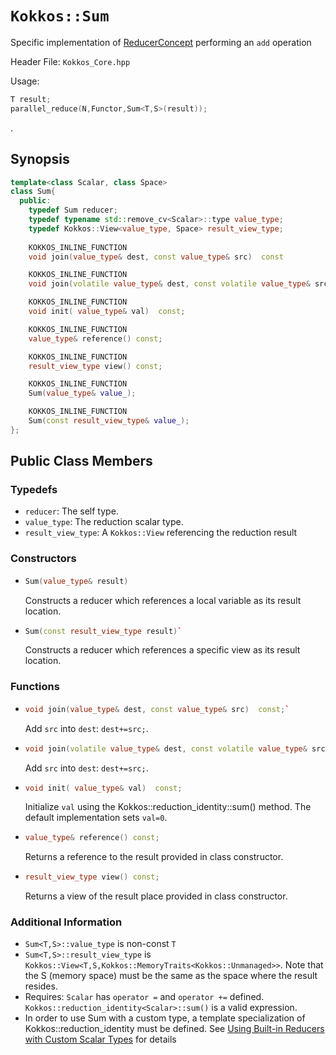 # `Kokkos::Sum`

Specific implementation of [ReducerConcept](Kokkos%3A%3AReducerConcept) performing an `add` operation

Header File: `Kokkos_Core.hpp`

Usage: 
  ```c++
  T result;
  parallel_reduce(N,Functor,Sum<T,S>(result));
  ```

. 

## Synopsis 
  ```c++
  template<class Scalar, class Space>
  class Sum{
    public:
      typedef Sum reducer;
      typedef typename std::remove_cv<Scalar>::type value_type;
      typedef Kokkos::View<value_type, Space> result_view_type;
      
      KOKKOS_INLINE_FUNCTION
      void join(value_type& dest, const value_type& src)  const

      KOKKOS_INLINE_FUNCTION
      void join(volatile value_type& dest, const volatile value_type& src) const;

      KOKKOS_INLINE_FUNCTION
      void init( value_type& val)  const;

      KOKKOS_INLINE_FUNCTION
      value_type& reference() const;

      KOKKOS_INLINE_FUNCTION
      result_view_type view() const;

      KOKKOS_INLINE_FUNCTION
      Sum(value_type& value_);

      KOKKOS_INLINE_FUNCTION
      Sum(const result_view_type& value_);
  };
  ```

## Public Class Members

### Typedefs
   
 * `reducer`: The self type.
 * `value_type`: The reduction scalar type.
 * `result_view_type`: A `Kokkos::View` referencing the reduction result 

### Constructors
 
 * ```c++
   Sum(value_type& result)
   ```
   Constructs a reducer which references a local variable as its result location.  
 
 * ```c++
   Sum(const result_view_type result)`
   ```
   Constructs a reducer which references a specific view as its result location.

### Functions

 * ```c++
   void join(value_type& dest, const value_type& src)  const;`
   ```
   Add `src` into `dest`:  `dest+=src;`. 

 * ```c++
   void join(volatile value_type& dest, const volatile value_type& src) const;
   ```
   Add `src` into `dest`: `dest+=src;`. 

 * ```c++
   void init( value_type& val)  const;
   ```
   Initialize `val` using the Kokkos::reduction_identity<Scalar>::sum() method.  The default implementation sets `val=0`.

 * ```c++
   value_type& reference() const;
   ```
   Returns a reference to the result provided in class constructor.

 * ```c++
   result_view_type view() const;
   ```
   Returns a view of the result place provided in class constructor.

### Additional Information
   * `Sum<T,S>::value_type` is non-const `T`
   * `Sum<T,S>::result_view_type` is `Kokkos::View<T,S,Kokkos::MemoryTraits<Kokkos::Unmanaged>>`.  Note that the S (memory space) must be the same as the space where the result resides.
   * Requires: `Scalar` has `operator =` and `operator +=` defined. `Kokkos::reduction_identity<Scalar>::sum()` is a valid expression. 
   * In order to use Sum with a custom type, a template specialization of Kokkos::reduction_identity<CustomType> must be defined.  See [Using Built-in Reducers with Custom Scalar Types](Custom-Reductions%3A-Built-In-Reducers-with-Custom-Scalar-Types) for details